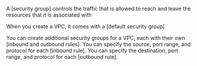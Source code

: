 A [security group] controls the traffic that is allowed to reach and leave the resources that it is associated with

When you create a VPC, it comes with a [default security group]

You can create additional security groups for a VPC, each with their own [inbound and outbound rules]. 
You can specify the source, port range, and protocol for each [inbound rule]. 
You can specify the destination, port range, and protocol for each [outbound rule].

